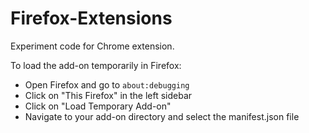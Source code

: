 # Firefox-Extensions

Experiment code for Chrome extension.

To load the add-on temporarily in Firefox:

- Open Firefox and go to `about:debugging`
- Click on "This Firefox" in the left sidebar
- Click on "Load Temporary Add-on"
- Navigate to your add-on directory and select the manifest.json file